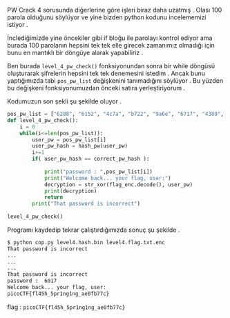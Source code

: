 PW Crack 4 sorusunda diğerlerine göre işleri biraz daha uzatmış . Olası 100 parola olduğunu söylüyor ve yine bizden python kodunu incelememizi istiyor . 

İnclediğimizde yine öncekiler gibi if bloğu ile parolayı kontrol ediyor ama burada 100 parolanın hepsini tek tek elle girecek zamanımız olmadığı için bunu en mantıklı bir döngüye alarak yapabiliriz .

Ben burada ```level_4_pw_check()``` fonksiyonundan sonra bir while döngüsü oluşturarak şifrelerin hepsini tek tek denemesini istedim . Ancak bunu yaptığımızda tabi ```pos_pw_list``` değişkenini tanımadığını söylüyor . Bu yüzden bu değişkeni fonksiyonumuzdan önceki satıra yerleştiriyorum . 

Kodumuzun son şekli şu şekilde oluyor . 
```python
pos_pw_list = ["6288", "6152", "4c7a", "b722", "9a6e", "6717", "4389", "1a28", "37ac", "de4f", "eb28", "351b", "3d58", "948b", "231b", "973a", "a087", "384a", "6d3c", "9065", "725c", "fd60", "4d4f", "6a60", "7213", "93e6", "8c54", "537d", "a1da", "c718", "9de8", "ebe3", "f1c5", "a0bf", "ccab", "4938", "8f97", "3327", "8029", "41f2", "a04f", "c7f9", "b453", "90a5", "25dc", "26b0", "cb42", "de89", "2451", "1dd3", "7f2c", "8919", "f3a9", "b88f", "eaa8", "776a", "6236", "98f5", "492b", "507d", "18e8", "cfb5", "76fd", "6017", "30de", "bbae", "354e", "4013", "3153", "e9cc", "cba9", "25ea", "c06c", "a166", "faf1", "2264", "2179", "cf30", "4b47", "3446", "b213", "88a3", "6253", "db88", "c38c", "a48c", "3e4f", "7208", "9dcb", "fc77", "e2cf", "8552", "f6f8", "7079", "42ef", "391e", "8a6d", "2154", "d964", "49ec"]
def level_4_pw_check():
    i = 0
    while(i<=len(pos_pw_list)):
    	user_pw = pos_pw_list[i]
    	user_pw_hash = hash_pw(user_pw)
    	i+=1
    	if( user_pw_hash == correct_pw_hash ):
    
        	print("password : ",pos_pw_list[i])
        	print("Welcome back... your flag, user:")
        	decryption = str_xor(flag_enc.decode(), user_pw)
        	print(decryption)        
        	return
    	print("That password is incorrect")
    
level_4_pw_check()
```
Programı kaydedip tekrar çalıştırdığımızda sonuç şu şekilde .
```sh
$ python cop.py level4.hash.bin level4.flag.txt.enc
That password is incorrect
...
...
...
That password is incorrect
password :  6017
Welcome back... your flag, user:
picoCTF{fl45h_5pr1ng1ng_ae0fb77c}
```

flag : ```picoCTF{fl45h_5pr1ng1ng_ae0fb77c}```
